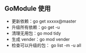 ## GoModule 使用
- 更新依赖：go get xxxxx@master 
- 升级所有依赖：go get -u
- 清理无用包：go mod tidy
- 生成 vender：go mod vender
- 检查可以升级的包： go list -m -u all
